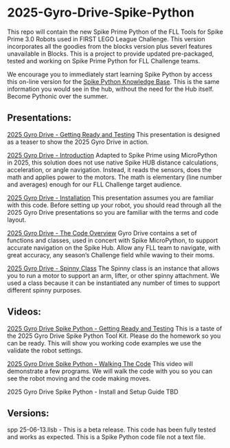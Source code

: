 # 2025-Gyro-Drive-Spike-Python
This repo will contain the new Spike Prime Python of the FLL Tools for Spike Prime 3.0 Robots used in FIRST LEGO League Challenge. This version incorporates all the goodies from the blocks version plus severl features unavailable in Blocks. This is a project to provide updated pre-packaged, tested and working on Spike Prime Python for FLL Challenge teams. 

We encourage you to immediately start learning Spike Python by access this on-line version for the [Spike Python Knowledge Base](https://spike.legoeducation.com/prime/help/lls-help-python#lls-help-python). This is the same information you would see in the hub, without the need for the Hub itself. Become Pythonic over the summer. 

## Presentations:<br/>
   [2025 Gyro Drive - Getting Ready and Testing](https://docs.google.com/presentation/d/1amNZU9LRctaRJAooBi0PKXYJnOBhwPlg/edit?usp=drive_link&ouid=101907280092550552910&rtpof=true&sd=true) This presentation is designed as a teaser to show the 2025 Gyro Drive in action. 
   
   [2025 Gyro Drive - Introduction](https://docs.google.com/presentation/d/188H9rtgRhQCyudcpyrNF0xblFkjz2TN0/edit?usp=drive_link&ouid=101907280092550552910&rtpof=true&sd=true) Adapted to Spike Prime using MicroPython in 2025, this solution does not use native Spike HUB distance calculations, acceleration, or angle navigation. Instead, it reads the sensors, does the math and applies power to the motors. The math is elementary (line number and averages) enough for our FLL Challenge target audience.  

   [2025 Gyro Drive - Installation](https://docs.google.com/presentation/d/1StXtoenVKDPdTLVKF6ZPAseEpUJxdh-d/edit?usp=sharing&ouid=101907280092550552910&rtpof=true&sd=true) This presentation assumes you are familiar with this code. Before setting up your robot, you should read through all the  2025 Gyro Drive presentations so you are familiar with the terms and code layout. 

   [2025 Gyro Drive - The Code Overview](https://docs.google.com/presentation/d/1N44QiTRXHaxvKKckrZj5UqavOmP87Bcg/edit?usp=drive_link&ouid=101907280092550552910&rtpof=true&sd=true) Gyro Drive contains a set of functions and classes, used in concert with Spike MicroPython, to support accurate navigation on the Spike Hub. Allow any FLL team to navigate, with great accuracy, any season’s Challenge field while waving to their moms.

   [2025 Gyro Drive - Spinny Class](https://docs.google.com/presentation/d/17xijn_pu9CCdgxX3U1fAiIENyofOKOVt/edit?usp=sharing&ouid=101907280092550552910&rtpof=true&sd=true) The Spinny class is an instance that allows you to run a motor to support an arm, lifter, or other spinny attachment. We used a class because it can be instantiated any number of times to support different spinny purposes. 


## Videos:<br/>
   [2025 Gyro Drive Spike Python - Getting Ready and Testing](https://youtu.be/Nl_ngaE-1OA) This is a taste of the 2025 Gyro Drive Spike Python Tool Kit. Please do the homework so you can be ready. This will show you working code examples we use the validate the robot settings.
   
   [2025 Gyro Drive Spike Python - Walking The Code](https://youtu.be/R-VimpPF5ug) This video will demonstrate a few programs. We will walk the code with you so you can see the robot moving and the code making moves.
   
   2025 Gyro Drive Spike Python - Install and Setup Guide TBD

## Versions:<br/>
   spp 25-06-13.llsb - This is a beta release. This code has been fully tested and works as expected. This is a Spike Python code file not a text file. 

